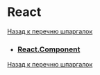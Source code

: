 # React

[Назад к перечню шпаргалок][back]

- ### [React.Component](react-component.md)

[Назад к перечню шпаргалок][back]

[back]: <../.> "Назад к перечню шпаргалок"
